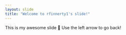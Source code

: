 ```yaml
---
layout: slide
title: "Welcome to rfinnerty1's slide!"
---
```

This is my awesome slide :tada:
Use the left arrow to go back!
